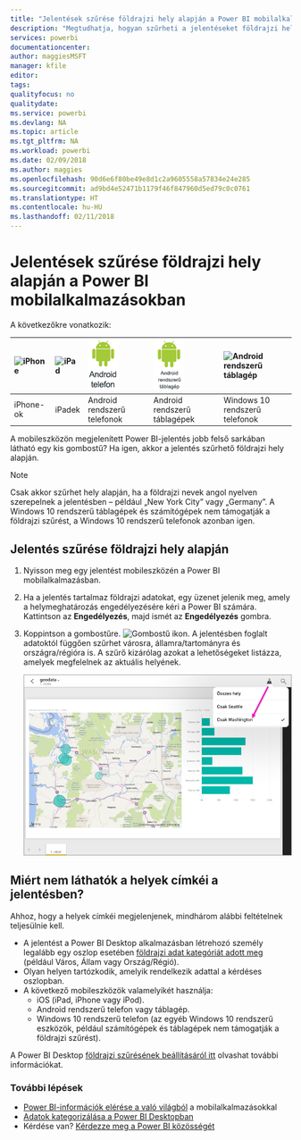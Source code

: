 ```yaml
---
title: "Jelentések szűrése földrajzi hely alapján a Power BI mobilalkalmazásban"
description: "Megtudhatja, hogyan szűrheti a jelentéseket földrajzi hely alapján a Microsoft Power BI mobilalkalmazásokban, ha a jelentés tulajdonosa beállított földrajzi címkéket."
services: powerbi
documentationcenter: 
author: maggiesMSFT
manager: kfile
editor: 
tags: 
qualityfocus: no
qualitydate: 
ms.service: powerbi
ms.devlang: NA
ms.topic: article
ms.tgt_pltfrm: NA
ms.workload: powerbi
ms.date: 02/09/2018
ms.author: maggies
ms.openlocfilehash: 90d6e6f80be49e8d1c2a9605558a57834e24e285
ms.sourcegitcommit: ad9bd4e52471b1179f46f847960d5ed79c0c0761
ms.translationtype: HT
ms.contentlocale: hu-HU
ms.lasthandoff: 02/11/2018
---
```

# <a name="filter-a-report-by-geographic-location-in-the-power-bi-mobile-apps"></a>Jelentések szűrése földrajzi hely alapján a Power BI mobilalkalmazásokban
A következőkre vonatkozik:

| ![iPhone](media/mobile-apps-geographic-filtering/iphone-logo-50-px.png) | ![iPad](media/mobile-apps-geographic-filtering/ipad-logo-50-px.png) | ![Android rendszerű telefon](media/mobile-apps-geographic-filtering/android-phone-logo-50-px.png) | ![Android rendszerű táblagép](media/mobile-apps-geographic-filtering/android-tablet-logo-50-px.png) | ![Android rendszerű táblagép](media/mobile-apps-geographic-filtering/win-10-logo-50-px.png) |
|:--- |:--- |:--- |:--- |:--- |
| iPhone-ok |iPadek |Android rendszerű telefonok |Android rendszerű táblagépek |Windows 10 rendszerű telefonok |

A mobileszközön megjelenített Power BI-jelentés jobb felső sarkában látható egy kis gombostű? Ha igen, akkor a jelentés szűrhető földrajzi hely alapján.

> [!NOTE]
> Csak akkor szűrhet hely alapján, ha a földrajzi nevek angol nyelven szerepelnek a jelentésben – például „New York City” vagy „Germany”. A Windows 10 rendszerű táblagépek és számítógépek nem támogatják a földrajzi szűrést, a Windows 10 rendszerű telefonok azonban igen.
> 
> 

## <a name="filter-your-report-by-your-geographic-location"></a>Jelentés szűrése földrajzi hely alapján
1. Nyisson meg egy jelentést mobileszközén a Power BI mobilalkalmazásban.
2. Ha a jelentés tartalmaz földrajzi adatokat, egy üzenet jelenik meg, amely a helymeghatározás engedélyezésére kéri a Power BI számára. Kattintson az **Engedélyezés**, majd ismét az **Engedélyezés** gombra.
3. Koppintson a gombostűre. ![Gombostű ikon](media/mobile-apps-geographic-filtering/power-bi-mobile-geo-icon.png). A jelentésben foglalt adatoktól függően szűrhet városra, államra/tartományra és országra/régióra is. A szűrő kizárólag azokat a lehetőségeket listázza, amelyek megfelelnek az aktuális helyének.
   
    ![Gombostű szűrő](media/mobile-apps-geographic-filtering/power-bi-mobile-geo-map-set-filter.png)

## <a name="why-dont-i-see-location-tags-on-a-report"></a>Miért nem láthatók a helyek címkéi a jelentésben?
Ahhoz, hogy a helyek címkéi megjelenjenek, mindhárom alábbi feltételnek teljesülnie kell. 

* A jelentést a Power BI Desktop alkalmazásban létrehozó személy legalább egy oszlop esetében [földrajzi adat kategóriát adott meg](desktop-mobile-geofiltering.md) (például Város, Állam vagy Ország/Régió).
* Olyan helyen tartózkodik, amelyik rendelkezik adattal a kérdéses oszlopban.
* A következő mobileszközök valamelyikét használja:
  * iOS (iPad, iPhone vagy iPod).
  * Android rendszerű telefon vagy táblagép.
  * Windows 10 rendszerű telefon (az egyéb Windows 10 rendszerű eszközök, például számítógépek és táblagépek nem támogatják a földrajzi szűrést).

A Power BI Desktop [földrajzi szűrésének beállításáról itt](desktop-mobile-geofiltering.md) olvashat további információkat.

### <a name="next-steps"></a>További lépések
* [Power BI-információk elérése a való világból](mobile-apps-data-in-real-world-context.md) a mobilalkalmazásokkal
* [Adatok kategorizálása a Power BI Desktopban](desktop-data-categorization.md) 
* Kérdése van? [Kérdezze meg a Power BI közösségét](http://community.powerbi.com/)

